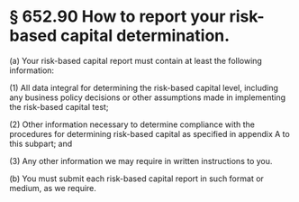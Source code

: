 # § 652.90   How to report your risk-based capital determination.

(a) Your risk-based capital report must contain at least the following information:


(1) All data integral for determining the risk-based capital level, including any business policy decisions or other assumptions made in implementing the risk-based capital test;


(2) Other information necessary to determine compliance with the procedures for determining risk-based capital as specified in appendix A to this subpart; and


(3) Any other information we may require in written instructions to you.


(b) You must submit each risk-based capital report in such format or medium, as we require.





